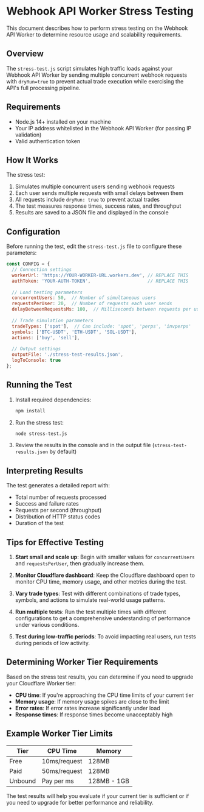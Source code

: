 # Webhook API Worker Stress Testing

This document describes how to perform stress testing on the Webhook API Worker to determine resource usage and scalability requirements.

## Overview

The `stress-test.js` script simulates high traffic loads against your Webhook API Worker by sending multiple concurrent webhook requests with `dryRun=true` to prevent actual trade execution while exercising the API's full processing pipeline.

## Requirements

- Node.js 14+ installed on your machine
- Your IP address whitelisted in the Webhook API Worker (for passing IP validation)
- Valid authentication token

## How It Works

The stress test:

1. Simulates multiple concurrent users sending webhook requests
2. Each user sends multiple requests with small delays between them
3. All requests include `dryRun: true` to prevent actual trades
4. The test measures response times, success rates, and throughput
5. Results are saved to a JSON file and displayed in the console

## Configuration

Before running the test, edit the `stress-test.js` file to configure these parameters:

```javascript
const CONFIG = {
  // Connection settings
  workerUrl: 'https://YOUR-WORKER-URL.workers.dev', // REPLACE THIS
  authToken: 'YOUR-AUTH-TOKEN',                     // REPLACE THIS
  
  // Load testing parameters
  concurrentUsers: 50,  // Number of simultaneous users
  requestsPerUser: 20,  // Number of requests each user sends
  delayBetweenRequestsMs: 100,  // Milliseconds between requests per user
  
  // Trade simulation parameters
  tradeTypes: ['spot'],  // Can include: 'spot', 'perps', 'invperps'
  symbols: ['BTC-USDT', 'ETH-USDT', 'SOL-USDT'],
  actions: ['buy', 'sell'],
  
  // Output settings
  outputFile: './stress-test-results.json',
  logToConsole: true
};
```

## Running the Test

1. Install required dependencies:
   ```bash
   npm install
   ```

2. Run the stress test:
   ```bash
   node stress-test.js
   ```

3. Review the results in the console and in the output file (`stress-test-results.json` by default)

## Interpreting Results

The test generates a detailed report with:

- Total number of requests processed
- Success and failure rates
- Requests per second (throughput)
- Distribution of HTTP status codes
- Duration of the test

## Tips for Effective Testing

1. **Start small and scale up**: Begin with smaller values for `concurrentUsers` and `requestsPerUser`, then gradually increase them.

2. **Monitor Cloudflare dashboard**: Keep the Cloudflare dashboard open to monitor CPU time, memory usage, and other metrics during the test.

3. **Vary trade types**: Test with different combinations of trade types, symbols, and actions to simulate real-world usage patterns.

4. **Run multiple tests**: Run the test multiple times with different configurations to get a comprehensive understanding of performance under various conditions.

5. **Test during low-traffic periods**: To avoid impacting real users, run tests during periods of low activity.

## Determining Worker Tier Requirements

Based on the stress test results, you can determine if you need to upgrade your Cloudflare Worker tier:

- **CPU time**: If you're approaching the CPU time limits of your current tier
- **Memory usage**: If memory usage spikes are close to the limit
- **Error rates**: If error rates increase significantly under load
- **Response times**: If response times become unacceptably high

## Example Worker Tier Limits

| Tier | CPU Time | Memory |
|------|----------|--------|
| Free | 10ms/request | 128MB |
| Paid | 50ms/request | 128MB |
| Unbound | Pay per ms | 128MB - 1GB |

The test results will help you evaluate if your current tier is sufficient or if you need to upgrade for better performance and reliability.
